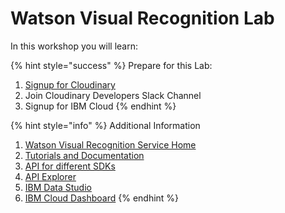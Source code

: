 # Watson Visual Recognition Lab

In this workshop you will learn:



{% hint style="success" %}
Prepare for this Lab:

1. [Signup for Cloudinary](https://www.cloudinary.com/signup?utm_source=IBM_Meetup&utm_medium=Gitbook&utm_campaign=Evangelism&utm_term=Watson_Recognition_Lab&utm_content=Webinar)
2. Join Cloudinary Developers Slack Channel
3. Signup for IBM Cloud
{% endhint %}

{% hint style="info" %}
Additional Information

1. [Watson Visual Recognition Service Home](https://www.ibm.com/watson/services/visual-recognition/)
2. [Tutorials and Documentation](https://console.bluemix.net/docs/services/visual-recognition/getting-started.html)
3. [API for different SDKs](https://www.ibm.com/watson/developercloud/visual-recognition/api/v3/curl.html?curl)
4. [API Explorer ](https://watson-api-explorer.ng.bluemix.net/apis/visual-recognition-v3)
5. [IBM Data Studio](https://dataplatform.cloud.ibm.com/home?context=analytics)
6. [IBM Cloud Dashboard](https://console.bluemix.net/dashboard/apps/)
{% endhint %}

